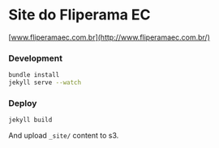 # Site do Fliperama EC

[www.fliperamaec.com.br](http://www.fliperamaec.com.br/)

### Development

```sh
bundle install
jekyll serve --watch
```
### Deploy

```sh
jekyll build
```

And upload `_site/` content to s3.
